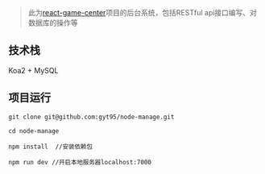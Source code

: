 > 此为[react-game-center](https://github.com/gyt95/react-game-center)项目的后台系统，包括RESTful api接口编写、对数据库的操作等

## 技术栈

Koa2 + MySQL

## 项目运行

```
git clone git@github.com:gyt95/node-manage.git

cd node-manage

npm install  //安装依赖包

npm run dev //开启本地服务器localhost:7000
```